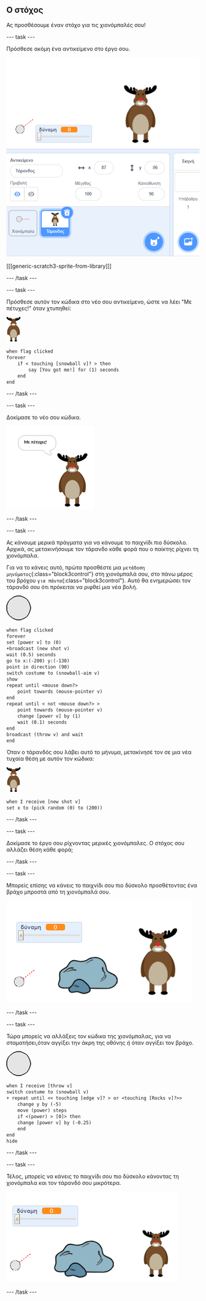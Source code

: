 ## Ο στόχος

Ας προσθέσουμε έναν στόχο για τις χιονόμπαλές σου!

--- task ---

Πρόσθεσε ακόμη ένα αντικείμενο στο έργο σου.

![ένα αντικείμενο στόχος στο σκηνικό](images/snow-deer.png)

[[[generic-scratch3-sprite-from-library]]]

--- /task ---

--- task ---

Πρόσθεσε αυτόν τον κώδικα στο νέο σου αντικείμενο, ώστε να λέει "Με πέτυχες!" όταν χτυπηθεί:

![αντικείμενο στόχος](images/target-sprite.png)

```blocks3
when flag clicked
forever
    if < touching [snowball v]? > then
        say [You got me!] for (1) seconds
    end
end
```

--- /task ---

--- task ---

Δοκίμασε το νέο σου κώδικα.

![αντικείμενο στόχος που λέει με πέτυχες!](images/snow-hit.png)

--- /task ---

--- task ---

Ας κάνουμε μερικά πράγματα για να κάνουμε το παιχνίδι πιο δύσκολο. Αρχικά, ας μετακινήσουμε τον τάρανδο κάθε φορά που ο παίκτης ρίχνει τη χιονόμπαλα.

Για να το κάνεις αυτό, πρώτα προσθέστε μια `μετάδοση μηνύματος`{:class="block3control"} στη χιονόμπαλά σου, στο πάνω μέρος του βρόχου `για πάντα`{:class="block3control"}. Αυτό θα ενημερώσει τον τάρανδό σου ότι πρόκειται να ριφθεί μια νέα βολή.

![αντικείμενο χιονόμπαλα](images/snowball-sprite.png)

```blocks3
when flag clicked
forever
set [power v] to (0)
+broadcast (new shot v)
wait (0.5) seconds
go to x:(-200) y:(-130)
point in direction (90)
switch costume to (snowball-aim v)
show
repeat until <mouse down?>
    point towards (mouse-pointer v)
end
repeat until < not <mouse down?> >
    point towards (mouse-pointer v)
    change [power v] by (1)
    wait (0.1) seconds
end
broadcast (throw v) and wait
end
```

Όταν ο τάρανδός σου λάβει αυτό το μήνυμα, μετακίνησέ τον σε μια νέα τυχαία θέση με αυτόν τον κώδικα:

![αντικείμενο στόχος](images/target-sprite.png)

```blocks3
when I receive [new shot v]
set x to (pick random (0) to (200))
```

--- /task ---

--- task ---

Δοκίμασε το έργο σου ρίχνοντας μερικές χιονόμπαλες. Ο στόχος σου αλλάζει θέση κάθε φορά;

--- /task ---

--- task ---

Μπορείς επίσης να κάνεις το παιχνίδι σου πιο δύσκολο προσθέτοντας ένα βράχο μπροστά από τη χιονόμπαλά σου.

![αντικείμενο πέτρα στο σκηνικό](images/snow-rock.png)

--- /task ---

--- task ---

Τώρα μπορείς να αλλάξεις τον κώδικα της χιονόμπαλας, για να σταματήσει,όταν αγγίξει την άκρη της οθόνης _ή_ όταν αγγίξει τον βράχο.

![αντικείμενο χιονόμπαλα](images/snowball-sprite.png)

```blocks3
when I receive [throw v]
switch costume to (snowball v)
+ repeat until << touching [edge v]? > or <touching [Rocks v]?>>
    change y by (-5)
    move (power) steps
    if <(power) > [0]> then
    change [power v] by (-0.25)
    end
end
hide
```

--- /task ---

--- task ---

Τέλος, μπορείς να κάνεις το παιχνίδι σου πιο δύσκολο κάνοντας τη χιονόμπαλα και τον τάρανδό σου μικρότερα.

![μικρή χιονόμπαλα και αντικείμενο στόχος](images/snow-small.png)

--- /task ---
